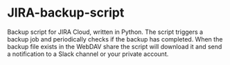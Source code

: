 # JIRA-backup-script
Backup script for JIRA Cloud, written in Python. The script triggers a backup job and periodically checks if the backup has completed. When the backup file exists in the WebDAV share the script will download it and send a notification to a Slack channel or your private account. 
